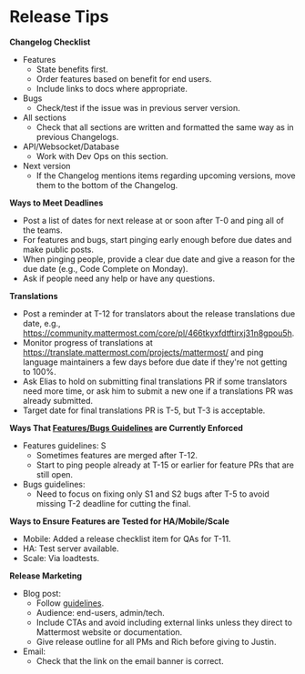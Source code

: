 # Release Tips

**Changelog Checklist**
 
 - Features
   - State benefits first.
   - Order features based on benefit for end users.
   - Include links to docs where appropriate.
 - Bugs
   - Check/test if the issue was in previous server version.
 - All sections
   - Check that all sections are written and formatted the same way as in previous Changelogs.
 - API/Websocket/Database
   - Work with Dev Ops on this section.
 - Next version
   - If the Changelog mentions items regarding upcoming versions, move them to the bottom of the Changelog.
   
**Ways to Meet Deadlines**

 - Post a list of dates for next release at or soon after T-0 and ping all of the teams.
 - For features and bugs, start pinging early enough before due dates and make public posts.
 - When pinging people, provide a clear due date and give a reason for the due date (e.g., Code Complete on Monday).
 - Ask if people need any help or have any questions.
 
**Translations**

 - Post a reminder at T-12 for translators about the release translations due date, e.g., https://community.mattermost.com/core/pl/466tkyxfdtftirxj31n8gpou5h.
 - Monitor progress of translations at https://translate.mattermost.com/projects/mattermost/ and ping language maintainers a few days before due date if they're not getting to 100%.
 - Ask Elias to hold on submitting final translations PR if some translators need more time, or ask him to submit a new one if a translations PR was already submitted.
 - Target date for final translations PR is T-5, but T-3 is acceptable.

**Ways That [Features/Bugs Guidelines](https://docs.google.com/document/d/1QxB_A1qkEJBKAvQpRa7JiSQLZhwg6HAEajNRNa7ldGg/edit) are Currently Enforced**

 - Features guidelines: S
    - Sometimes features are merged after T-12.
    - Start to ping people already at T-15 or earlier for feature PRs that are still open.
 - Bugs guidelines:
   - Need to focus on fixing only S1 and S2 bugs after T-5 to avoid missing T-2 deadline for cutting the final.
   
**Ways to Ensure Features are Tested for HA/Mobile/Scale**

 - Mobile: Added a release checklist item for QAs for T-11.
 - HA: Test server available.
 - Scale: Via loadtests.

**Release Marketing**

 - Blog post:
    - Follow [guidelines](https://docs.mattermost.com/process/marketing-guidelines.html#guidelines-for-release-announcements).
    - Audience: end-users, admin/tech.
    - Include CTAs and avoid including external links unless they direct to Mattermost website or documentation.
    - Give release outline for all PMs and Rich before giving to Justin.
  - Email:
    - Check that the link on the email banner is correct.
